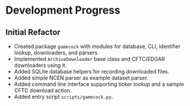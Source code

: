 # Development Progress

## Initial Refactor
- Created package `gamecock` with modules for database, CLI, identifier lookup, downloaders, and parsers.
- Implemented `ArchiveDownloader` base class and CFTC/EDGAR downloaders using it.
- Added SQLite database helpers for recording downloaded files.
- Added simple NCEN parser as example dataset parser.
- Added command line interface supporting ticker lookup and a sample CFTC download action.
- Added entry script `scripts/gamecock.py`.
